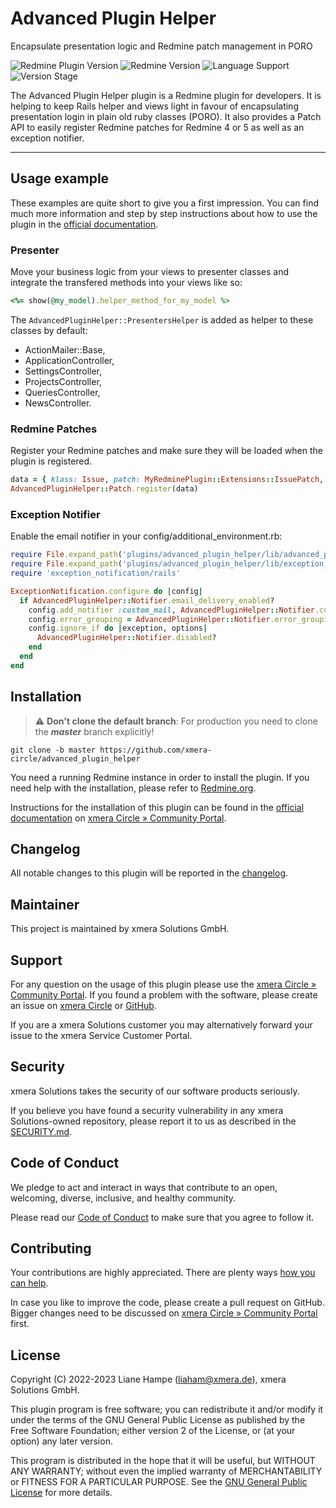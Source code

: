 # Advanced Plugin Helper

Encapsulate presentation logic and Redmine patch management in PORO

![Redmine Plugin Version](https://img.shields.io/badge/Redmine_Plugin-v0.3.0-red) ![Redmine Version](https://img.shields.io/badge/Redmine-v5.0.x-blue) ![Language Support](https://img.shields.io/badge/Languages-en,_de-green) ![Version Stage](https://img.shields.io/badge/Stage-release-important)

The Advanced Plugin Helper plugin is a Redmine plugin for developers. It is helping to keep Rails helper and views light in favour of encapsulating presentation login in plain old ruby classes (PORO). It also provides a Patch API to easily register Redmine patches for Redmine 4 or 5 as well as an exception notifier.

---

## Usage example

These examples are quite short to give you a first impression. You can find much more information and step by step instructions about how to use the plugin in the [official documentation](https://circle.xmera.de/projects/advanced-plugin-helper/wiki/Wiki).

### Presenter

Move your business logic from your views to presenter classes and integrate the transfered methods into your views like so:

```ruby
<%= show(@my_model).helper_method_for_my_model %>
```

The `AdvancedPluginHelper::PresentersHelper` is added as helper to these classes by default:

* ActionMailer::Base, 
* ApplicationController, 
* SettingsController,
* ProjectsController,
* QueriesController, 
* NewsController.

### Redmine Patches

Register your Redmine patches and make sure they will be loaded when the plugin is registered.

```ruby
data = { klass: Issue, patch: MyRedminePlugin::Extensions::IssuePatch, strategy: :include }
AdvancedPluginHelper::Patch.register(data)
```

### Exception Notifier

Enable the email notifier in your config/additional_environment.rb:

```ruby
require File.expand_path('plugins/advanced_plugin_helper/lib/advanced_plugin_helper/notifier', __dir__)
require File.expand_path('plugins/advanced_plugin_helper/lib/exception_notifier/custom_mail_notifier', __dir__)
require 'exception_notification/rails'

ExceptionNotification.configure do |config|
  if AdvancedPluginHelper::Notifier.email_delivery_enabled?
    config.add_notifier :custom_mail, AdvancedPluginHelper::Notifier.custom_mail
    config.error_grouping = AdvancedPluginHelper::Notifier.error_grouping
    config.ignore_if do |exception, options|
      AdvancedPluginHelper::Notifier.disabled?
    end
  end
end
```

## Installation

> :warning: **Don't clone the default branch**: For production you need to clone the **_master_** branch explicitly!

```shell
git clone -b master https://github.com/xmera-circle/advanced_plugin_helper
```

You need a running Redmine instance in order to install the plugin. If you need help with the installation, please refer to [Redmine.org](https://redmine.org).

Instructions for the installation of this plugin can be found in the [official documentation](https://circle.xmera.de/projects/advanced-plugin-helper/wiki) on
[xmera Circle » Community Portal](https://circle.xmera.de).

## Changelog

All notable changes to this plugin will be reported in the [changelog](https://circle.xmera.de/projects/advanced-plugin-helper/repository/advanced_plugin_helper/entry/CHANGELOG.md).

## Maintainer

This project is maintained by xmera Solutions GmbH.

## Support

For any question on the usage of this plugin please use the [xmera Circle » Community Portal](https://circle.xmera.de). If you found a problem with the software, please create an issue on [xmera Circle](https://circle.xmera.de) or [GitHub](https://github.com/xmera-circle/advanced_plugin_helper).

If you are a xmera Solutions customer you may alternatively forward your issue to the xmera Service Customer Portal.

## Security

xmera Solutions takes the security of our software products seriously. 

If you believe you have found a security vulnerability in any xmera Solutions-owned repository, please report it to us as described in the [SECURITY.md](/SECURITY.md).

## Code of Conduct

We pledge to act and interact in ways that contribute to an open, welcoming, diverse, inclusive, and healthy community. 

Please read our [Code of Conduct](https://circle.xmera.de/projects/contributors-guide/wiki/Code-of-conduct) to make sure that you agree to follow it.

## Contributing

Your contributions are highly appreciated. There are plenty ways [how you can help](https://circle.xmera.de/projects/contributors-guide/wiki).

In case you like to improve the code, please create a pull request on GitHub. Bigger changes need to be discussed on [xmera Circle » Community Portal](https://circle.xmera.de) first.

## License

Copyright (C) 2022-2023 Liane Hampe (<liaham@xmera.de>), xmera Solutions GmbH.

This plugin program is free software; you can redistribute it and/or
modify it under the terms of the GNU General Public License
as published by the Free Software Foundation; either version 2
of the License, or (at your option) any later version.

This program is distributed in the hope that it will be useful,
but WITHOUT ANY WARRANTY; without even the implied warranty of
MERCHANTABILITY or FITNESS FOR A PARTICULAR PURPOSE.  See the
[GNU General Public License](https://www.gnu.org/licenses/old-licenses/gpl-2.0.en.html) for more details.
